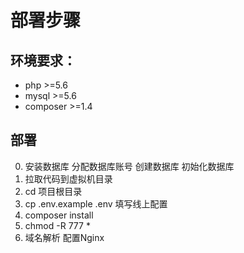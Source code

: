 部署步骤
====
## 环境要求：
 - php >=5.6
 - mysql >=5.6
 - composer >=1.4

## 部署

 0. 安装数据库 分配数据库账号 创建数据库 初始化数据库
 0. 拉取代码到虚拟机目录
 0. cd 项目根目录
 0. cp .env.example .env   填写线上配置
 0. composer install
 0. chmod -R 777 *
 0. 域名解析 配置Nginx


